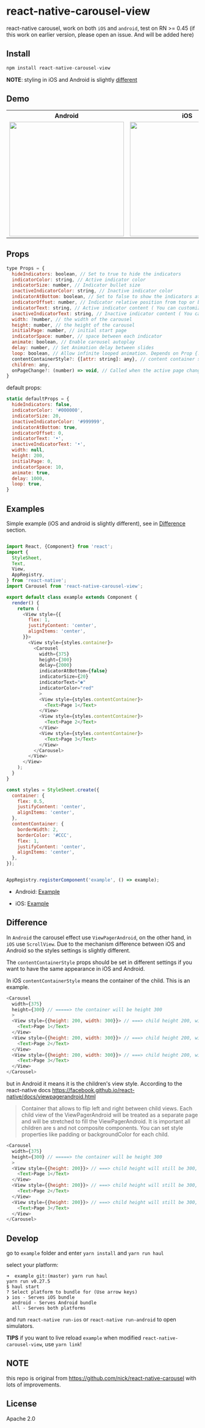 # react-native-carousel-view

react-native carousel, work on both `iOS` and `android`, test on RN >= 0.45 (if this work on earlier version, please open an issue. And will be added here)

## Install

```js
npm install react-native-carousel-view
```

**NOTE**: styling in iOS and Android is slightly [different](#difference)

## Demo
<table>
  <tr>
    <th>
      Android
    </th>
    <th>
      iOS
    </th>
  </tr>
  <tr>
    <td>
      <img src="./example/android.gif" width="300" style="float: left;">
    </td>
    <td>
      <img src="./example/ios.gif" width="300" style="float: left;">
    </td>
  <tr>
</table>

## Props

```js
type Props = {
  hideIndicators: boolean, // Set to true to hide the indicators
  indicatorColor: string, // Active indicator color
  indicatorSize: number, // Indicator bullet size
  inactiveIndicatorColor: string, // Inactive indicator color
  indicatorAtBottom: boolean, // Set to false to show the indicators at the top
  indicatorOffset: number, // Indicator relative position from top or bottom
  indicatorText: string, // Active indicator content ( You can customize to use any Unicode character )
  inactiveIndicatorText: string, // Inactive indicator content ( You can customize to use any Unicode character )
  width: ?number, // the width of the carousel
  height: number, // the height of the carousel
  initialPage: number, // initial start page
  indicatorSpace: number, // space between each indicator
  animate: boolean, // Enable carousel autoplay
  delay: number, // Set Animation delay between slides
  loop: boolean, // Allow infinite looped animation. Depends on Prop {...animate} set to true.
  contentContainerStyle?: {[attr: string]: any}, // content container style, in `Android` this will pass to ViewPagerAndroid style props, in `iOS` this will pass to ScrollView contentContainerStyle props.
  children: any,
  onPageChange?: (number) => void, // Called when the active page changes
}
```

default props:

```js
static defaultProps = {
  hideIndicators: false,
  indicatorColor: '#000000',
  indicatorSize: 20,
  inactiveIndicatorColor: '#999999',
  indicatorAtBottom: true,
  indicatorOffset: 0,
  indicatorText: '•',
  inactiveIndicatorText: '•',
  width: null,
  height: 200,
  initialPage: 0,
  indicatorSpace: 10,
  animate: true,
  delay: 1000,
  loop: true,
}
```

## Examples

Simple example (iOS and android is slightly different), see in [Difference](#Difference) section.

```js

import React, {Component} from 'react';
import {
  StyleSheet,
  Text,
  View,
  AppRegistry,
} from 'react-native';
import Carousel from 'react-native-carousel-view';

export default class example extends Component {
  render() {
    return (
      <View style={{
        flex: 1,
        justifyContent: 'center',
        alignItems: 'center',
      }}>
        <View style={styles.container}>
          <Carousel
            width={375}
            height={300}
            delay={2000}
            indicatorAtBottom={false}
            indicatorSize={20}
            indicatorText="✽"
            indicatorColor="red"
            >
            <View style={styles.contentContainer}>
              <Text>Page 1</Text>
            </View>
            <View style={styles.contentContainer}>
              <Text>Page 2</Text>
            </View>
            <View style={styles.contentContainer}>
              <Text>Page 3</Text>
            </View>
          </Carousel>
        </View>
      </View>
    );
  }
}

const styles = StyleSheet.create({
  container: {
    flex: 0.5,
    justifyContent: 'center',
    alignItems: 'center',
  },
  contentContainer: {
    borderWidth: 2,
    borderColor: '#CCC',
    flex: 1,
    justifyContent: 'center',
    alignItems: 'center',
  },
});


AppRegistry.registerComponent('example', () => example);
```

- Android: [Example](./example/index.android.js)

- iOS: [Example](./example/index.ios.js)

## Difference

In `Android` the carousel effect use `ViewPagerAndroid`, on the other hand, in `iOS` use `ScrollView`.  Due to the mechanism difference between iOS and Android so the styles settings is slightly different.

The `contentContainerStyle` props should be set in different settings if you want to have the same appearance in iOS and Android.

In iOS `contentContainerStyle` means the container of the child.
This is an example.

```js
<Carousel
  width={375}
  height={300} // =====> the container will be height 300
  >
  <View style={{height: 200, width: 300}}> // ===> child height 200, width 300. if the children's height and width is not set width and height from Carousel component will set to children.
    <Text>Page 1</Text>
  </View>
  <View style={{height: 200, width: 300}}> // ===> child height 200, width 300
    <Text>Page 2</Text>
  </View>
  <View style={{height: 200, width: 300}}> // ===> child height 200, width 300
    <Text>Page 3</Text>
  </View>
</Carousel>
```

but in Android it means it is the children's 
view style. According to the react-native docs https://facebook.github.io/react-native/docs/viewpagerandroid.html

> Container that allows to flip left and right between child views. Each child view of the ViewPagerAndroid will be treated as a separate page and will be stretched to fill the ViewPagerAndroid.
>It is important all children are <View>s and not composite components. You can set style properties like padding or backgroundColor for each child.

```js
<Carousel
  width={375}
  height={300} // =====> the container will be height 300
  >
  <View style={{height: 200}}> // ===> child height will still be 300, and width will automatically be 375 and can't be changed
    <Text>Page 1</Text>
  </View>
  <View style={{height: 200}}> // ===> child height will still be 300, and width will automatically be 375 and can't be changed
    <Text>Page 2</Text>
  </View>
  <View style={{height: 200}}> // ===> child height will still be 300, and width will automatically be 375 and can't be changed
    <Text>Page 3</Text>
  </View>
</Carousel>
```

## Develop

go to `example` folder and enter `yarn install` and `yarn run haul`

select your platform:

```
➜  example git:(master) yarn run haul
yarn run v0.27.5
$ haul start
? Select platform to bundle for (Use arrow keys)
❯ ios - Serves iOS bundle
  android - Serves Android bundle
  all - Serves both platforms
```

and run `react-native run-ios` or `react-native run-android` to open simulators.

**TIPS** if you want to live reload `example` when modified `react-native-carousel-view`, use `yarn link`!

## NOTE

this repo is original from https://github.com/nick/react-native-carousel with lots of improvements.

## License

Apache 2.0

